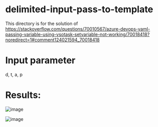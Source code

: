# delimited-input-pass-to-template
This directory is for the solution of https://stackoverflow.com/questions/70010567/azure-devops-yaml-passing-variable-using-vsotask-setvariable-not-working/70018418?noredirect=1#comment124021594_70018418

# Input parameter
d, t, a, p

# Results:
![image](https://user-images.githubusercontent.com/76960497/144214510-a8c15cbe-4a48-47a7-8aa5-d36633963bcf.png)

![image](https://user-images.githubusercontent.com/76960497/144214578-d0f49f69-722a-495b-8bea-9b83fbefa0e4.png)
